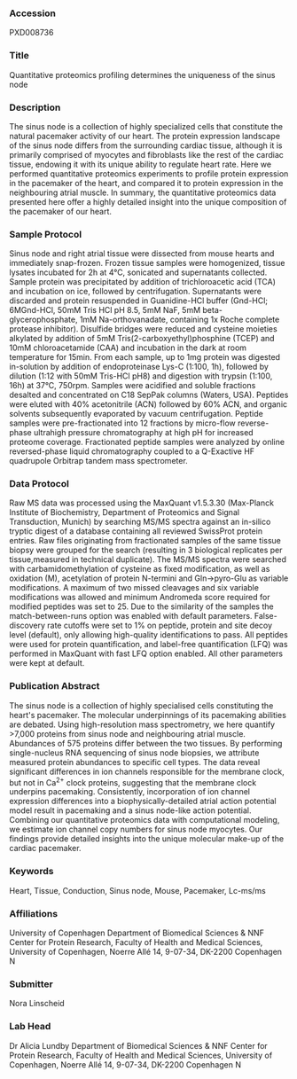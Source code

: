 ### Accession
PXD008736

### Title
Quantitative proteomics profiling determines the uniqueness of the sinus node

### Description
The sinus node is a collection of highly specialized cells that constitute the natural pacemaker activity of our heart. The protein expression landscape of the sinus node differs from the surrounding cardiac tissue, although it is primarily comprised of myocytes and fibroblasts like the rest of the cardiac tissue, endowing it with its unique ability to regulate heart rate. Here we performed quantitative proteomics experiments to profile protein expression in the pacemaker of the heart, and compared it to protein expression in the neighbouring atrial muscle. In summary, the quantitative proteomics data presented here offer a highly detailed insight into the unique composition of the pacemaker of our heart.

### Sample Protocol
Sinus node and right atrial tissue were dissected from mouse hearts and immediately snap-frozen. Frozen tissue samples were homogenized, tissue lysates incubated for 2h at 4°C, sonicated and supernatants collected. Sample protein was precipitated by addition of trichloroacetic acid (TCA) and incubation on ice, followed by centrifugation. Supernatants were discarded and protein resuspended in Guanidine-HCl buffer (Gnd-HCl; 6MGnd-HCl, 50mM Tris HCl pH 8.5, 5mM NaF, 5mM beta-glycerophosphate, 1mM Na-orthovanadate, containing 1x Roche complete protease inhibitor). Disulfide bridges were reduced and cysteine moieties alkylated by addition of 5mM Tris(2-carboxyethyl)phosphine (TCEP) and 10mM chloroacetamide (CAA) and incubation in the dark at room temperature for 15min. From each sample, up to 1mg protein was digested in-solution by addition of endoproteinase Lys-C (1:100, 1h), followed by dilution (1:12 with 50mM Tris-HCl pH8) and digestion with trypsin (1:100, 16h) at 37°C, 750rpm. Samples were acidified and soluble fractions desalted and concentrated on C18 SepPak columns (Waters, USA). Peptides were eluted with 40% acetonitrile (ACN) followed by 60% ACN, and organic solvents subsequently evaporated by vacuum centrifugation. Peptide samples were pre-fractionated into 12 fractions by micro-flow reverse-phase ultrahigh pressure chromatography at high pH for increased proteome coverage. Fractionated peptide samples were analyzed by online reversed-phase liquid chromatography coupled to a Q-Exactive HF quadrupole Orbitrap tandem mass spectrometer.

### Data Protocol
Raw MS data was processed using the MaxQuant v1.5.3.30 (Max-Planck Institute of Biochemistry, Department of Proteomics and Signal Transduction, Munich) by searching MS/MS spectra against an in-silico tryptic digest of a database containing all reviewed SwissProt protein entries. Raw files originating from fractionated samples of the same tissue biopsy were grouped for the search (resulting in 3 biological replicates per tissue,measured in technical duplicate). The MS/MS spectra were searched with carbamidomethylation of cysteine as fixed modification, as well as oxidation (M), acetylation of protein N-termini and Gln->pyro-Glu as variable modifications. A maximum of two missed cleavages and six variable modifications was allowed and minimum Andromeda score required for modified peptides was set to 25. Due to the similarity of the samples the match-between-runs option was enabled with default parameters. False-discovery rate cutoffs were set to 1% on peptide, protein and site decoy level (default), only allowing high-quality identifications to pass. All peptides were used for protein quantification, and label-free quantification (LFQ) was performed in MaxQuant with fast LFQ option enabled. All other parameters were kept at default.

### Publication Abstract
The sinus node is a collection of highly specialised cells constituting the heart's pacemaker. The molecular underpinnings of its pacemaking abilities are debated. Using high-resolution mass spectrometry, we here quantify &gt;7,000 proteins from sinus node and neighbouring atrial muscle. Abundances of 575 proteins differ between the two tissues. By performing single-nucleus RNA sequencing of sinus node biopsies, we attribute measured protein abundances to specific cell types. The data reveal significant differences in ion channels responsible for the membrane clock, but not in Ca<sup>2+</sup> clock proteins, suggesting that the membrane clock underpins pacemaking. Consistently, incorporation of ion channel expression differences into a biophysically-detailed atrial action potential model result in pacemaking and a sinus node-like action potential. Combining our quantitative proteomics data with computational modeling, we estimate ion channel copy numbers for sinus node myocytes. Our findings provide detailed insights into the unique molecular make-up of the cardiac pacemaker.

### Keywords
Heart, Tissue, Conduction, Sinus node, Mouse, Pacemaker, Lc-ms/ms

### Affiliations
University of Copenhagen
Department of Biomedical Sciences & NNF Center for Protein Research, Faculty of Health and Medical Sciences, University of Copenhagen, Noerre Allé 14, 9-07-34, DK-2200 Copenhagen N

### Submitter
Nora Linscheid

### Lab Head
Dr Alicia Lundby
Department of Biomedical Sciences & NNF Center for Protein Research, Faculty of Health and Medical Sciences, University of Copenhagen, Noerre Allé 14, 9-07-34, DK-2200 Copenhagen N


